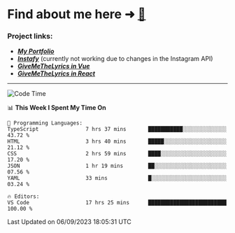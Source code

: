 # Find about me here ➜ [🧑](https://pauabella.dev)

### Project links:
- ***[My Portfolio](https://pauabella.dev)***
- ***[Instafy](https://instafy.me)*** (currently not working due to changes in the Instagram API)
- ***[GiveMeTheLyrics in Vue](https://lyrics.pauabella.dev)***
- ***[GiveMeTheLyrics in React](https://pauabella.dev/GiveMeTheLyrics)***

---
<!--START_SECTION:waka-->
![Code Time](http://img.shields.io/badge/Code%20Time-2%2C419%20hrs%2055%20mins-blue)

📊 **This Week I Spent My Time On** 

```text
💬 Programming Languages: 
TypeScript               7 hrs 37 mins       ███████████░░░░░░░░░░░░░░   43.72 % 
HTML                     3 hrs 40 mins       █████░░░░░░░░░░░░░░░░░░░░   21.12 % 
CSS                      2 hrs 59 mins       ████░░░░░░░░░░░░░░░░░░░░░   17.20 % 
JSON                     1 hr 19 mins        ██░░░░░░░░░░░░░░░░░░░░░░░   07.56 % 
YAML                     33 mins             █░░░░░░░░░░░░░░░░░░░░░░░░   03.24 % 

🔥 Editors: 
VS Code                  17 hrs 25 mins      █████████████████████████   100.00 % 
```


 Last Updated on 06/09/2023 18:05:31 UTC
<!--END_SECTION:waka-->
